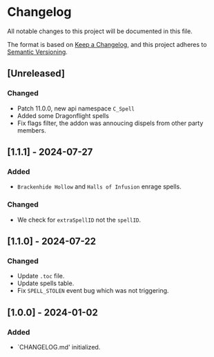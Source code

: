 # Changelog

All notable changes to this project will be documented in this file.

The format is based on [Keep a Changelog](https://keepachangelog.com/en/1.0.0/),
and this project adheres to [Semantic Versioning](https://semver.org/spec/v2.0.0.html).

## [Unreleased]

### Changed

-   Patch 11.0.0, new api namespace `C_Spell`
-   Added some Dragonflight spells
-   Fix flags filter, the addon was annoucing dispels from other party members.

## [1.1.1] - 2024-07-27

### Added

-   `Brackenhide Hollow` and `Halls of Infusion` enrage spells.

### Changed

-   We check for `extraSpellID` not the `spellID`.

## [1.1.0] - 2024-07-22

### Changed

-   Update `.toc` file.
-   Update spells table.
-   Fix `SPELL_STOLEN` event bug which was not triggering.

## [1.0.0] - 2024-01-02

### Added

-   `CHANGELOG.md' initialized.
